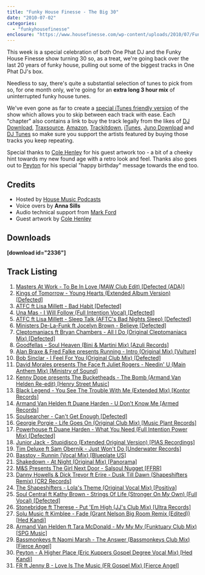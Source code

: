 ```yaml
---
title: "Funky House Finesse - The Big 30"
date: "2010-07-02"
categories: 
  - "funkyhousefinesse"
enclosure: "https://www.housefinesse.com/wp-content/uploads/2010/07/Funky_House_Finesse_The_Big_30_2nd_July_2010_192_v2.mp3 261201504 audio/mpeg "
---
```


This week is a special celebration of both One Phat DJ and the Funky House Finesse show turning 30 so, as a treat, we're going back over the last 20 years of funky house, pulling out some of the biggest tracks in One Phat DJ's box.

Needless to say, there's quite a substantial selection of tunes to pick from so, for one month only, we're going for an **extra long 3 hour mix** of uninterrupted funky house tunes.

We've even gone as far to create a [special iTunes friendly version](https://onephatdj.com/download/57) of the show which allows you to skip between each track with ease. Each "chapter" also contains a link to buy the track legally from the likes of [DJ Download](https://www.djdownload.com/), [Traxsource](https://www.traxsource.com/), [Amazon](https://www.amazon.co.uk/), [Trackitdown](https://onephatdj.trackitdown.net), [iTunes](https://itunes.apple.com/), [Juno Download](https://www.junodownload.com/) and [DJ Tunes](https://www.djtunes.com/) so make sure you support the artists featured by buying those tracks you keep repeating.

Special thanks to [Cole Henley](https://tinyv.com/) for his guest artwork too - a bit of a cheeky hint towards my new found age with a retro look and feel. Thanks also goes out to [Peyton](https://www.peytonmusic.com/) for his special "happy birthday" message towards the end too.

## Credits

- Hosted by [House Music Podcasts](https://housemusicpodcasts.co.uk/)
- Voice overs by **Anna Sills**
- Audio technical support from [Mark Ford](https://markford.info/)
- Guest artwork by [Cole Henley](https://tinyv.com)

## Downloads

**\[download id="2336"\]**

## Track Listing

1. [Masters At Work - To Be In Love (MAW Club Edit) \[Defected (ADA)\]](https://www.djdownload.com/mp3-detail/Masters+at+Work/To+Be+In+Love/Defected/466370)
2. [Kings of Tomorrow - Young Hearts (Extended Album Version) \[Defected\]](https://www.traxsource.com/index.php?act=show&fc=tpage&cr=titles&cv=792&referer=onephatdj)
3. [ATFC ft Lisa Millett - Bad Habit \[Defected\]](https://www.traxsource.com/index.php?act=show&cr=titles&cv=26360&referer=onephatdj)
4. [Una Mas - I Will Follow (Full Intention Vocal) \[Defected\]](https://www.traxsource.com/index.php?act=show&fc=tpage&cr=titles&cv=808&referer=onephatdj)
5. [ATFC ft Lisa Millett - Sleep Talk (AFTC's Bad Nights Sleep) \[Defected\]](https://www.traxsource.com/index.php?act=show&fc=tpage&cr=titles&cv=548&referer=onephatdj)
6. [Ministers De-La-Funk ft Jocelyn Brown - Believe \[Defected\]](https://www.traxsource.com/index.php?act=show&fc=tpage&cr=titles&cv=51112&referer=onephatdj)
7. [Cleptomaniacs ft Bryan Chambers - All I Do (Original Cleptomaniacs Mix) \[Defected\]](https://www.traxsource.com/index.php?act=show&fc=tpage&cr=titles&cv=769&referer=onephatdj)
8. [Goodfellas - Soul Heaven (Bini & Martini Mix) \[Azuli Records\]](https://onephatdj.trackitdown.net/genre/house/track/1815347.html)
9. [Alan Braxe & Fred Falke presents Running - Intro (Original Mix) \[Vulture\]](https://www.traxsource.com/index.php?act=show&fc=tpage&cr=titles&cv=32731&referer=onephatdj)
10. [Bob Sinclar - I Feel For You (Original Club Mix) \[Defected\]](https://www.junodownload.com/products/1451443-02.htm)
11. [David Morales presents The Face ft Juliet Rogers - Needin' U (Main Anthem Mix) \[Ministry of Sound\]](https://www.trackitdown.net/genre/house/track/1815385.html)
12. [Kenny Dope presents The Bucketheads - The Bomb (Armand Van Helden Re-edit) \[Henry Street Music\]](https://www.amazon.com/Bomb-Armand-Van-Helden-Re-Edit/dp/B00128EISO)
13. [Black Legend - You See The Trouble With Me (Extended Mix) \[Kontor Records\]](https://www.djtunes.com/black-legend/kontor-top-of-the-clubs-the-album-of-your-life-the-classics/you-see-the-trouble-with-me__629322)
14. [Armand Van Helden ft Duane Harden - U Don't Know Me \[Armed Records\]](https://www.amazon.co.uk/You-Dont-Know-Me/dp/B002HVA2NU/ref=dm_ap_trk5)
15. [Soulsearcher - Can't Get Enough \[Defected\]](https://www.djdownload.com/mp3-detail/Soulsearcher/Cant+Get+Enough/Defected/618097)
16. [Georgie Porgie - Life Goes On (Original Club Mix) \[Music Plant Records\]](https://www.traxsource.com/index.php?act=show&fc=tpage&cr=titles&cv=56757&referer=onephatdj)
17. [Powerhouse ft Duane Harden - What You Need (Full Intention Power Mix) \[Defected\]](https://www.amazon.co.uk/What-Need-Full-Intention-Power/dp/B0033XPBLE)
18. [Junior Jack - Stupidisco (Extended Original Version) \[PIAS Recordings\]](https://onephatdj.trackitdown.net/genre/house/track/133676.html)
19. [Tim Deluxe ft Sam Obernik - Just Won't Do \[Underwater Records\]](https://www.amazon.co.uk/Just-Wont-Do-Club-Mix/dp/B002D4A7JA/ref=dm_ap_trk2)
20. [Basstoy - Runnin (Vocal Mix) \[Blueplate US\]](https://www.junodownload.com/products/1304171-02.htm)
21. [Shakedown - At Night (Original Mix) \[Panorama\]](https://www.djdownload.com/mp3-detail/Shakedown/At+Night/Ministry+Of+Sound/992738)
22. [M&S Presents The Girl Next Door - Salsoul Nugget \[FFRR\]](https://www.djdownload.com/mp3-detail/MS+Presents+The+Girl+Next+Door/Salsoul+Nugget/New+State/1168829)
23. [Danny Howells & Dick Trevor ft Erire - Dusk Till Dawn (Shapeshifters Remix) \[CR2 Records\]](https://www.djdownload.com/mp3-detail/Danny+Howells++Dick+Trevor+ft+Erire/Dusk+Till+Dawn/CR2/656170)
24. [The Shapeshifters - Lola's Theme (Original Vocal Mix) \[Positiva\]](https://www.djdownload.com/mp3-detail/Various+Artists/Pacha+Ibiza+Classics/New+State/1168880)
25. [Soul Central ft Kathy Brown - Strings Of Life (Stronger On My Own) (Full Vocal) \[Defected\]](https://www.djdownload.com/mp3-detail/Soul+Central+ft+Kathy+Brown/Strings+Of+Life+Stronger+On+My+Own/Bargrooves/673796)
26. [Stonebridge ft Therese - Put 'Em High (JJ's Club Mix) \[Ultra Records\]](https://www.amazon.com/Put-Em-High/dp/B0010Q7O1Q)
27. [Solu Music ft Kimblee - Fade (Grant Nelson Big Room Remix (Edited)) \[Hed Kandi\]](https://www.amazon.co.uk/Fade-Grant-Nelson-Remix-Edited/dp/B002DR0ZEE)
28. [Armand Van Helden ft Tara McDonald - My My My (Funktuary Club Mix) \[SPG Music\]](https://www.djtunes.com/armand-van-helden/my-my-my-armand-van-helden/my-my-my__334320?aff=6_UGHJ)
29. [Bassmonkeys ft Naomi Marsh - The Answer (Bassmonkeys Club Mix) \[Fierce Angel\]](https://www.junodownload.com/products/1578572-02.htm)
30. [Peyton - A Higher Place (Eric Kuppers Gospel Degree Vocal Mix) \[Hed Kandi\]](https://www.amazon.co.uk/Higher-Place-Kuppers-Gospel-Degree/dp/B002DQZ8E2)
31. [FR ft Jenny B - Love Is The Music (FR Gospel Mix) \[Fierce Angel\]](https://www.junodownload.com/products/1578571-02.htm)
